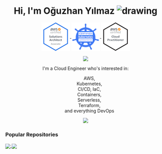 <style>
td, th {
   border: none!important;
}
ul.no-bullets {
  list-style-type: none;
  padding: 0;
  margin: 0;
}
ul {
    list-style-type: none;
}
</style>

<p align="center"> <h1 align="center"> Hi, I'm Oğuzhan Yılmaz <img src="https://c.tenor.com/Wx9IEmZZXSoAAAAi/hi.gif" alt="drawing" width="25"/></h1> 
</p>

<p align="center">
  <a href="https://www.credly.com/badges/a5c29fad-eb1b-4923-9a9a-d242b4cd2029/public_url" target="_blank">
    <img align="center" src="https://raw.githubusercontent.com/oguzhan-yilmaz/oguzhan-yilmaz/main/assets/aws-certified-solutions-architect-associate.png" alt="" />
  </a>

  <a href="https://www.credly.com/badges/1a3e7add-0b51-48b1-a4b3-6cb3abf6efd8/public_url" target="_blank">
    <img align="center" src="https://raw.githubusercontent.com/oguzhan-yilmaz/oguzhan-yilmaz/main/assets/cka-certified-kubernetes-administrator.png" alt="" />
  </a>

  <a href="https://www.credly.com/badges/35425aa6-a8f3-4cdd-bc4f-f177d51cc993/public_url" target="_blank">
    <img align="center" src="https://raw.githubusercontent.com/oguzhan-yilmaz/oguzhan-yilmaz/main/assets/aws-certified-cloud-practitioner.png" alt="" />
  </a>

</p>
<p align="center">
<a href="https://www.linkedin.com/in/o%C4%9Fuzhan-y%C4%B1lmaz-2596a8140/" target="_blank">
    <img align="center" src="https://img.shields.io/badge/LinkedIn-0077B5?style=for-the-badge&logo=linkedin&logoColor=white"  />
</a>


<div align="center">
<p>
I'm a Cloud Engineer who's interested in:
</p>

<ul>
<li> AWS,</li>
<li> Kubernetes,</li>
<li> CI/CD, IaC,</li>
<li> Containers,</li>
<li> Serverless,</li>
<li> Terraform,</li>
<li> and everything DevOps</li>
</ul>
</div>
<p align="center">
	<img src="https://github-readme-stats.vercel.app/api?username=oguzhan-yilmaz&hide=prs,issues,contribs&theme=buefy&include_all_commits=true" />
</p>


### Popular Repositories

<a href="https://github.com/oguzhan-yilmaz/aws-lambda-scheduler">
  <img align="center" src="https://github-readme-stats.vercel.app/api/pin/?username=oguzhan-yilmaz&repo=aws-lambda-scheduler&theme=buefy" />
</a>
<a href="https://github.com/oguzhan-yilmaz/pyCrossfade">
  <img align="center" src="https://github-readme-stats.vercel.app/api/pin/?username=oguzhan-yilmaz&repo=pyCrossfade&theme=buefy" />
</a>
